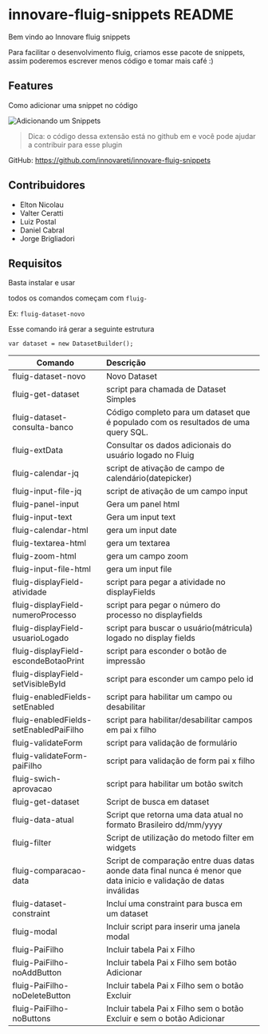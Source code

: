 # innovare-fluig-snippets README

Bem vindo ao Innovare fluig snippets

Para facilitar o desenvolvimento fluig, criamos esse pacote de snippets, assim poderemos escrever menos código e tomar mais café :)

## Features

Como adicionar uma snippet no código

![Adicionando um Snippets](images/print1.jpg)

> Dica: o código dessa extensão está no github em e você pode ajudar a contribuir para esse plugin

GitHub: https://github.com/innovareti/innovare-fluig-snippets

## Contribuidores

* Elton Nicolau
* Valter Ceratti
* Luiz Postal
* Daniel Cabral
* Jorge Brigliadori


## Requisitos

Basta instalar e usar

todos os comandos começam com ```fluig-```

Ex: ```fluig-dataset-novo```

Esse comando irá gerar a seguinte estrutura

```
var dataset = new DatasetBuilder();
``` 

| Comando | Descrição |
| ------------- |:-------------|
| fluig-dataset-novo | Novo Dataset |
| fluig-get-dataset | script para chamada de Dataset Simples |
| fluig-dataset-consulta-banco | Código completo para um dataset que é populado com os resultados de uma query SQL. |
| fluig-extData | Consultar os dados adicionais do usuário logado no Fluig |
| fluig-calendar-jq | script de ativação de campo de calendário(datepicker)  |
| fluig-input-file-jq | script de ativação de um campo input |
| fluig-panel-input | Gera um panel html |
| fluig-input-text | Gera um input text |
| fluig-calendar-html | gera um input date |
| fluig-textarea-html | gera um textarea |
| fluig-zoom-html | gera um campo zoom |
| fluig-input-file-html | gera um input file |
| fluig-displayField-atividade | script para pegar a atividade no displayFields |
| fluig-displayField-numeroProcesso | script para pegar o número do processo no displayfields |
| fluig-displayField-usuarioLogado | script para buscar o usuário(mátricula) logado no display fields |
| fluig-displayField-escondeBotaoPrint | script para esconder o botão de impressão |
| fluig-displayField-setVisibleById | script para esconder um campo pelo id |
| fluig-enabledFields-setEnabled | script para habilitar um campo ou desabilitar |
| fluig-enabledFields-setEnabledPaiFilho | script para habilitar/desabilitar campos em pai x filho |
| fluig-validateForm | script para validação de formulário |
| fluig-validateForm-paiFilho | script para validação de form pai x filho |
| fluig-swich-aprovacao | script para habilitar um botão switch |
| fluig-get-dataset | Script de busca em dataset |
| fluig-data-atual | Script que retorna uma data atual no formato Brasileiro dd/mm/yyyy |
| fluig-filter | Script de utilização do metodo filter em widgets |
| fluig-comparacao-data | Script de comparação entre duas datas aonde data final nunca é menor que data inicio e validação de datas inválidas |
| fluig-dataset-constraint | Incluí uma constraint para busca em um dataset |
| fluig-modal | Incluir script para inserir uma janela modal |
| fluig-PaiFilho | Incluir tabela Pai x Filho |
| fluig-PaiFilho-noAddButton | Incluir tabela Pai x Filho sem botão Adicionar |
| fluig-PaiFilho-noDeleteButton | Incluir tabela Pai x Filho sem o botão Excluir |
| fluig-PaiFilho-noButtons | Incluir tabela Pai x Filho sem o botão Excluir e sem o botão Adicionar |



